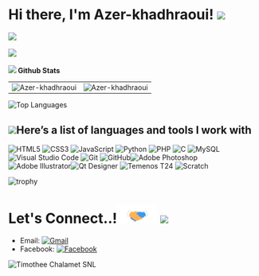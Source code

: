 # Hi there, I'm Azer-khadhraoui! <img src="https://media.giphy.com/media/hvRJCLFzcasrR4ia7z/giphy.gif" width="35">
  ![](https://komarev.com/ghpvc/?username=Azer-khadhraoui&color=blue&style=flat-square)


  <a href="https://github.com/DenverCoder1/readme-typing-svg"><img src="https://readme-typing-svg.herokuapp.com?font=Time+New+Roman&color=cyan&size=25&center=true&vCenter=true&width=600&height=100&lines=Hey!+It's+Azer+Khadhraoui..&hearts;++,;Software-Engineering+student,;Love+to+learn+new+stuffs..<3"></a>
</p>


<img src="https://media.giphy.com/media/iY8CRBdQXODJSCERIr/giphy.gif" width="35"><b> Github Stats </b>

<table>
  <tr>
    <td>
      <img src="https://github-readme-stats.vercel.app/api?username=Azer-khadhraoui&show_icons=true&theme=radical&locale=en" alt="Azer-khadhraoui" />
    </td>
    <td>
      <img src="https://github-readme-streak-stats.herokuapp.com/?user=Azer-khadhraoui&theme=radical" alt="Azer-khadhraoui" />
    </td>
  </tr>
</table>

![Top Languages](https://github-readme-stats.vercel.app/api/top-langs/?username=Azer-khadhraoui&theme=radical&layout=compact)


## <img src="https://media2.giphy.com/media/QssGEmpkyEOhBCb7e1/giphy.gif?cid=ecf05e47a0n3gi1bfqntqmob8g9aid1oyj2wr3ds3mg700bl&rid=giphy.gif" width ="25"><b>Here’s a list of languages and tools I work with</b>


 ![HTML5](https://img.shields.io/badge/HTML5-E34F26?style=for-the-badge&logo=html5&logoColor=white) ![CSS3](https://img.shields.io/badge/CSS3-1572B6?style=for-the-badge&logo=css3&logoColor=white) ![JavaScript](https://img.shields.io/badge/JavaScript-F7DF1E?style=for-the-badge&logo=javascript&logoColor=black) ![Python](https://img.shields.io/badge/Python-3776AB?style=for-the-badge&logo=python&logoColor=white) ![PHP](https://img.shields.io/badge/PHP-777BB4?style=for-the-badge&logo=php&logoColor=white)  ![C](https://img.shields.io/badge/C-%2300599C.svg?style=flat&logo=c&logoColor=white) ![MySQL](https://img.shields.io/badge/MySQL-4479A1?style=for-the-badge&logo=mysql&logoColor=white)![Visual Studio Code](https://img.shields.io/badge/Visual%20Studio%20Code-007ACC?style=for-the-badge&logo=visual-studio-code&logoColor=white) ![Git](https://img.shields.io/badge/Git-F05032?style=for-the-badge&logo=git&logoColor=white) ![GitHub](https://img.shields.io/badge/GitHub-181717?style=for-the-badge&logo=github&logoColor=white)![Adobe Photoshop](https://img.shields.io/badge/Adobe%20Photoshop-%23A7C3E0.svg?style=flat&logo=adobephotoshop&logoColor=white)![Adobe Illustrator](https://img.shields.io/badge/Adobe%20Illustrator-%23FF9A00.svg?style=flat&logo=adobeillustrator&logoColor=white)![Qt Designer](https://img.shields.io/badge/Qt%20Designer-4E4E4E?style=for-the-badge&logo=qt&logoColor=white) ![Temenos T24](https://img.shields.io/badge/Temenos%20T24-007ACC?style=for-the-badge&logo=temenos&logoColor=white)  ![Scratch](https://img.shields.io/badge/Scratch-4C97FF?style=for-the-badge&logo=scratch&logoColor=white)




![trophy](https://github-profile-trophy.vercel.app/?username=Azer-khadhraoui&theme=radical)



# <b> Let's Connect..!</b><img src="https://github.com/0xAbdulKhalid/0xAbdulKhalid/raw/main/assets/mdImages/handshake.gif" width ="80"> <img src="https://media.giphy.com/media/hvRJCLFzcasrR4ia7z/giphy.gif" width="35">

- Email: [![Gmail](https://img.shields.io/badge/-Gmail-red?style=flat&logo=gmail&logoColor=white)](mailto:azerronaldo2004@gmail.com)
- Facebook: [![Facebook](https://img.shields.io/badge/Facebook-3b5998?style=flat&logo=facebook&logoColor=white)](https://www.facebook.com/profile.php?id=100008885132622&mibextid=JRoKGi)


 ![Timothee Chalamet SNL](https://media.giphy.com/media/XDsQPj2Q8rtQG4BQ7b/giphy.gif)
